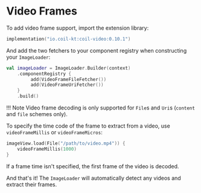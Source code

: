# Video Frames

To add video frame support, import the extension library:

```kotlin
implementation("io.coil-kt:coil-video:0.10.1")
```

And add the two fetchers to your component registry when constructing your `ImageLoader`:

```kotlin
val imageLoader = ImageLoader.Builder(context)
    .componentRegistry {
         add(VideoFrameFileFetcher())
         add(VideoFrameUriFetcher())
    }
    .build()
```

!!! Note
    Video frame decoding is only supported for `File`s and `Uri`s (`content` and `file` schemes only).

To specify the time code of the frame to extract from a video, use `videoFrameMillis` or `videoFrameMicros`:

```kotlin
imageView.load(File("/path/to/video.mp4")) {
    videoFrameMillis(1000)
}
```

If a frame time isn't specified, the first frame of the video is decoded.

And that's it! The `ImageLoader` will automatically detect any videos and extract their frames.
